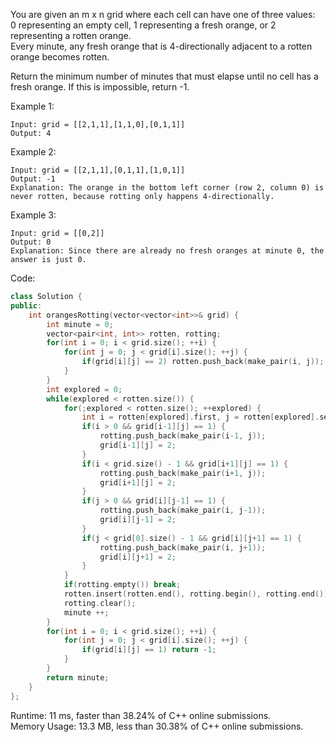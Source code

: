You are given an m x n grid where each cell can have one of three values:  
0 representing an empty cell, 1 representing a fresh orange, or 2 representing a rotten orange.  
Every minute, any fresh orange that is 4-directionally adjacent to a rotten orange becomes rotten.  

Return the minimum number of minutes that must elapse until no cell has a fresh orange. If this is impossible, return -1.  

Example 1:  
```
Input: grid = [[2,1,1],[1,1,0],[0,1,1]]
Output: 4
```

Example 2:  
```
Input: grid = [[2,1,1],[0,1,1],[1,0,1]]
Output: -1
Explanation: The orange in the bottom left corner (row 2, column 0) is never rotten, because rotting only happens 4-directionally.
```

Example 3:  
```
Input: grid = [[0,2]]
Output: 0
Explanation: Since there are already no fresh oranges at minute 0, the answer is just 0.
```

Code:  
```c++
class Solution {
public:
    int orangesRotting(vector<vector<int>>& grid) {
        int minute = 0;
        vector<pair<int, int>> rotten, rotting;
        for(int i = 0; i < grid.size(); ++i) {
            for(int j = 0; j < grid[i].size(); ++j) {
                if(grid[i][j] == 2) rotten.push_back(make_pair(i, j));
            }
        }
        int explored = 0;
        while(explored < rotten.size()) {
            for(;explored < rotten.size(); ++explored) {
                int i = rotten[explored].first, j = rotten[explored].second;
                if(i > 0 && grid[i-1][j] == 1) {
                    rotting.push_back(make_pair(i-1, j));
                    grid[i-1][j] = 2;
                } 
                if(i < grid.size() - 1 && grid[i+1][j] == 1) {
                    rotting.push_back(make_pair(i+1, j));
                    grid[i+1][j] = 2;
                } 
                if(j > 0 && grid[i][j-1] == 1) {
                    rotting.push_back(make_pair(i, j-1));
                    grid[i][j-1] = 2;
                } 
                if(j < grid[0].size() - 1 && grid[i][j+1] == 1) {
                    rotting.push_back(make_pair(i, j+1));
                    grid[i][j+1] = 2;
                }
            }
            if(rotting.empty()) break;
            rotten.insert(rotten.end(), rotting.begin(), rotting.end());
            rotting.clear();
            minute ++;
        }
        for(int i = 0; i < grid.size(); ++i) {
            for(int j = 0; j < grid[i].size(); ++j) {
                if(grid[i][j] == 1) return -1;
            }
        }
        return minute;
    }
};
```

Runtime: 11 ms, faster than 38.24% of C++ online submissions.  
Memory Usage: 13.3 MB, less than 30.38% of C++ online submissions.  
